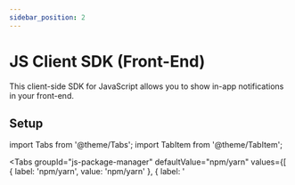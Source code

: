 ```yaml
---
sidebar_position: 2
---
```


# JS Client SDK (Front-End)

This client-side SDK for JavaScript allows you to show in-app notifications in your front-end.

## Setup

import Tabs from '@theme/Tabs';
import TabItem from '@theme/TabItem';

<Tabs
groupId="js-package-manager"
defaultValue="npm/yarn"
values={[
{ label: 'npm/yarn', value: 'npm/yarn' },
{ label: '<script>', value: 'script' }
]
}>
<TabItem value="npm/yarn">

```js
/* 1. Install using npm or yarn:
  npm install notificationapi-js-client-sdk
  yarn add notificationapi-js-client-sdk
*/

// 2. import or require:
import NotificationAPI from 'notificationapi-js-client-sdk';
const NotificationAPI = require('notificationapi-js-client-sdk').default;
```

</TabItem>
<TabItem value="script">

```html
<script src="https://unpkg.com/notificationapi-js-client-sdk/dist/notificationapi-js-client-sdk.js"></script>
```

</TabItem>
</Tabs>

## Initialization

The example below creates a NotificationAPI client that connects to our servers through a WebSocket connection from your front-end. It does not show anything yet.

```js
const notificationapi = new NotificationAPI({
  clientId: YOUR_CLIENT_ID,
  userId: UNIQUE_USER_ID
});
```

:::info

For performance reasons, avoid initializing more than once. React users can follow the [React section](#with-reactjs).

:::

### Parameters:

- `clientId` (string): Your NotificationAPI account clientId, get it from [here](https://app.notificationapi.com/environments)

- `userId` (string): The unique ID of the user in your system

- `userIdHash` (string/optional): only used for [Secure Mode](#secure-mode)

## Show In-App Notifications

![Sample](https://github.com/notificationapi-com/notificationapi-js-client-sdk/blob/master/sample/popup.gif?raw=true)

Having the client object, the command below displays the in-app notifications widget.

```js
notificationapi.showInApp({
  root: 'parentDivID'
});
```

### Parameters:

- `root` (string): The ID of the HTML element that will contain the NotificationAPI widget. Ideally, an empty div.

- `popupPosition` (string/optional): The position of the notifications popup relative to the button. Valid options: topLeft, topRight, bottomLeft, bottomRight, leftTop, leftBottom, rightTop, rightBottom. Default: RightBottom.

## With React.js

React's state management and re-rendering causes this widget to be destroyed and re-initialized with every state change. To avoid this issue, place the initialization and the root element in a "memo"-ized React component. Example:

<Tabs
defaultValue="NotificationAPIComponent.js"
values={[
{ label: 'NotificationAPIComponent.js', value: 'NotificationAPIComponent.js', },
{ label: 'App.js', value: 'App.js' }
]
}>
<TabItem value="NotificationAPIComponent.js">

```jsx
import NotificationAPI from 'notificationapi-js-client-sdk';
import { PopupPosition } from 'notificationapi-js-client-sdk/lib/interfaces';
import React, { memo, useEffect, useRef } from 'react';

const NotificationAPIComponent = memo((props) => {
  const containerRef = useRef()

  useEffect(() => {
    const notificationapi = new NotificationAPI({
      clientId: YOUR_CLIENT_ID,
      userId: props.userId
    });
    notificationapi.showInApp({
      root: 'container',
      popupPosition: PopupPosition.BottomLeft
    });
    const container = containerRef.current;
    return () => {
      container.innerHTML = '';
    };
  }, [props.userId]);

  return <div id="container" ref={containerRef}></div>;
});

export default NotificationAPIComponent;
```

</TabItem>
<TabItem value="App.js">

```jsx
import NotificationAPIComponent from './NotificationAPIComponent';

function App() {
  return (
    <div>
      <NotificationAPIComponent userId="USER_ID" />
      <div> ... </div>
    </div>
  );
}

export default App;
```

</TabItem>
</Tabs>

## Secure Mode

Front-end code is observable and mutable by end-users. Malicious actors can take advantage of this. For example, someone can impersonate another user on your website's chat tool or NotificationAPI by passing different parameters to the library. Secure Mode makes our front-end SDK safe against this threat.

### Step by Step:

1. Back-end: hash the userId using your client secret. Send the hashed userId to your front-end; for example, from an API right after the page loads:

<Tabs
defaultValue="Node.js"
values={[
{ label: 'Node.js', value: 'Node.js', },
{ label: 'Python', value: 'Python' }
]
}>
<TabItem value="Node.js">

```jsx
const hashedUserId = require('crypto') // crypto is part of nodejs
  .createHmac('sha256', 'YOUR_CLIENT_SECRET')
  .update('ACTUAL_USER_ID')
  .digest('base64');
```

</TabItem>
<TabItem value="Python">

```py
import hmac
import hashlib
import base64
hashedUserId = base64.b64encode(hmac.new( 'YOUR_CLIENT_SECRET'.encode('utf-8'),
            'ACTUAL_USER_ID'.encode('utf-8'),
             hashlib.sha256).digest())
```

</TabItem>
</Tabs>
2. Front-end: pass the hashed userId to the NotificationAPI SDK:
<Tabs
defaultValue="Javascript"
values={[
{ label: 'Javascript', value: 'Javascript', },
{ label: 'Typescript', value: 'Typescript' }
]
}>
<TabItem value="Javascript">

```jsx
new NotificationAPI({
  root: '...',
  clientId: '...',
  userId: 'ACTUAL_USER_ID',
  userIdHash: 'HASHED_USER_ID',
  popupPosition: PopupPosition.BottomLeft
});
```

</TabItem>
<TabItem value="Typescript">

```jsx
new NotificationAPI({
  root: '...',
  clientId: '...',
  userId: 'ACTUAL_USER_ID',
  userIdHash: 'HASHED_USER_ID',
  popupPosition: PopupPosition.BottomLeft
});
```

</TabItem>
</Tabs>
3. Enable secure mode in your account settings. When our SDK starts, it sends both the userId and hashed userId to our servers and we compare the values to ensure the userId and its hash match, indicating userId has not been tampered.
